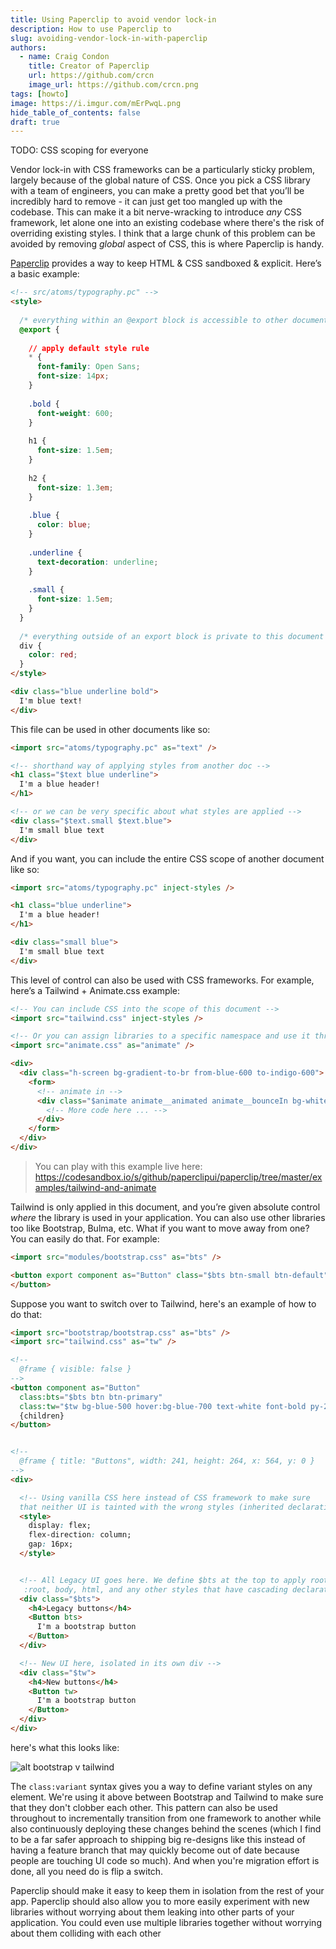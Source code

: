 ```yaml
---
title: Using Paperclip to avoid vendor lock-in
description: How to use Paperclip to 
slug: avoiding-vendor-lock-in-with-paperclip
authors:
  - name: Craig Condon
    title: Creator of Paperclip
    url: https://github.com/crcn
    image_url: https://github.com/crcn.png
tags: [howto]
image: https://i.imgur.com/mErPwqL.png
hide_table_of_contents: false
draft: true
---
```


TODO: CSS scoping for everyone



Vendor lock-in with CSS frameworks can be a particularly sticky problem, largely because of the global nature of CSS. Once you pick a CSS library with a team of engineers, you can make a pretty good bet that you’ll be incredibly hard to remove <!--truncate-->- it can just get too mangled up with the codebase. This can make it a bit nerve-wracking to introduce *any* CSS framework, let alone one into an existing codebase where there's the risk of overriding existing styles. I think that a large chunk of this problem can be avoided by removing *global* aspect of CSS, this is where Paperclip is handy. 

[Paperclip](http://paperclip.dev) provides a way to keep HTML & CSS sandboxed & explicit. Here’s a basic example:

```html
<!-- src/atoms/typography.pc" -->
<style>
  
  /* everything within an @export block is accessible to other documents */
  @export {
  
    // apply default style rule
    * {
      font-family: Open Sans;
      font-size: 14px;
    }
  
    .bold {
      font-weight: 600;
    }
  
    h1 {
      font-size: 1.5em;
    }
  
    h2 {
      font-size: 1.3em;
    }
  
    .blue {
      color: blue;
    }
  
    .underline {
      text-decoration: underline;
    }
  
    .small {
      font-size: 1.5em;
    }
  }
  
  /* everything outside of an export block is private to this document */
  div {
    color: red;
  }
</style>

<div class="blue underline bold">
  I'm blue text!
</div>
```

This file can be used in other documents like so:

```html
<import src="atoms/typography.pc" as="text" />

<!-- shorthand way of applying styles from another doc -->
<h1 class="$text blue underline">
  I'm a blue header!
</h1>

<!-- or we can be very specific about what styles are applied -->
<div class="$text.small $text.blue">
  I'm small blue text
</div>
```

And if you want, you can include the entire CSS scope of another document like so:

```html
<import src="atoms/typography.pc" inject-styles />

<h1 class="blue underline">
  I'm a blue header!
</h1>

<div class="small blue">
  I'm small blue text
</div>
```

This level of control can also be used with CSS frameworks. For example, here’s a Tailwind + Animate.css example:

```html
<!-- You can include CSS into the scope of this document -->
<import src="tailwind.css" inject-styles />

<!-- Or you can assign libraries to a specific namespace and use it throughout your doc -->
<import src="animate.css" as="animate" />

<div>
  <div class="h-screen bg-gradient-to-br from-blue-600 to-indigo-600">
    <form>
      <!-- animate in -->
      <div class="$animate animate__animated animate__bounceIn bg-white px-10 py-8 ...more classes...">
        <!-- More code here ... -->
      </div>
    </form>
  </div>
</div>
```

> You can play with this example live here: https://codesandbox.io/s/github/paperclipui/paperclip/tree/master/examples/tailwind-and-animate

Tailwind is only applied in this document, and you’re given absolute control *where* the library is used in your application. You can also use other libraries too like Bootstrap, Bulma, etc. What if you want to move away from one? You can easily do that. For example:

```html
<import src="modules/bootstrap.css" as="bts" />

<button export component as="Button" class="$bts btn-small btn-default">
</button>
```

Suppose you want to switch over to Tailwind, here's an example of how to do that:

```html
<import src="bootstrap/bootstrap.css" as="bts" />
<import src="tailwind.css" as="tw" />

<!--
  @frame { visible: false }
-->
<button component as="Button" 
  class:bts="$bts btn btn-primary" 
  class:tw="$tw bg-blue-500 hover:bg-blue-700 text-white font-bold py-2 px-4 rounded">
  {children}
</button>


<!--
  @frame { title: "Buttons", width: 241, height: 264, x: 564, y: 0 }
-->
<div>

  <!-- Using vanilla CSS here instead of CSS framework to make sure 
  that neither UI is tainted with the wrong styles (inherited declarations, maybe CSS vars) -->
  <style>
    display: flex;
    flex-direction: column;
    gap: 16px;
  </style>


  <!-- All Legacy UI goes here. We define $bts at the top to apply root styles like
   :root, body, html, and any other styles that have cascading declarations like font-family, color, etc. -->
  <div class="$bts">
    <h4>Legacy buttons</h4>
    <Button bts>
      I'm a bootstrap button
    </Button>
  </div>

  <!-- New UI here, isolated in its own div -->
  <div class="$tw"> 
    <h4>New buttons</h4>
    <Button tw>
      I'm a bootstrap button
    </Button>
  </div>
</div>
```

here's what this looks like:

![alt bootstrap v tailwind](./avoid-lock-in/bootstrap-v-tailwind.png)


The `class:variant` syntax gives you a way to define variant styles on any element. We're using it above between Bootstrap and Tailwind to make sure that they don't clobber each other. This pattern can also be used throughout to incrementally transition from one framework to another while also continuously deploying these changes behind the scenes (which I find to be a far safer approach to shipping big re-designs like this instead of having a feature branch that may quickly become out of date because people are touching UI code so much). And when you're migration effort is done, all you need do is flip a switch.




Paperclip should make it easy to keep them in isolation from the rest of your app. Paperclip should also allow you to more easily experiment with new libraries without worrying about them leaking into other parts of your application. You could even use multiple libraries together without worrying about them colliding with each other
